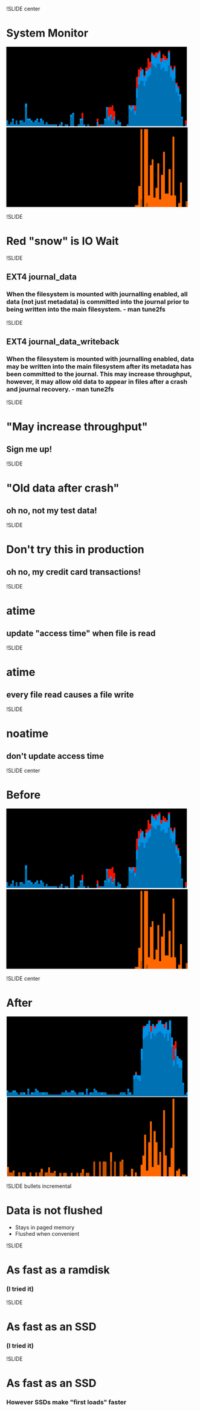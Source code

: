 !SLIDE center
# System Monitor
![Pre FS-Tweaks](pre-tweaks.png)

!SLIDE
# Red "snow" is IO Wait

!SLIDE 
## EXT4 journal_data
### When the filesystem is mounted with journalling enabled, all data (not just metadata) is **committed into the journal prior to being written** into the main filesystem. - man tune2fs

!SLIDE 
## EXT4 journal_data_writeback
### When the filesystem is mounted with journalling enabled, data **may be written into the main filesystem after its metadata has been committed to the journal**. This may **increase throughput**, however, it **may allow old data to appear in files after a crash** and journal recovery. - man tune2fs

!SLIDE
# "May increase throughput"
## Sign me up!

!SLIDE
# "Old data after crash"
## oh no, not my test data!

!SLIDE
# Don't try this in production
## oh no, my credit card transactions!

!SLIDE
# atime
## update "access time" when file is read

!SLIDE
# atime
## every file read **causes a file write**

!SLIDE
# noatime
## don't update access time

!SLIDE center
# Before
![Pre FS-Tweaks](pre-tweaks.png)

!SLIDE center
# After
![Post FS-Tweaks](post-tweaks.png)

!SLIDE bullets incremental
# Data is not flushed
* Stays in paged memory
* Flushed when convenient

!SLIDE
# As fast as a ramdisk
### (I tried it)

!SLIDE
# As fast as an SSD
### (I tried it)

!SLIDE
# As fast as an SSD
### However SSDs make "first loads" faster

